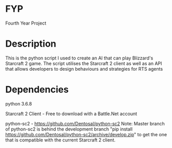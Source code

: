 # FYP
Fourth Year Project

# Description

This is the python script I used to create an AI that can play Blizzard's Starcraft 2 game.
The script utilises the Starcraft 2 client as well as an API that allows developers to design
behaviours and strategies for RTS agents

# Dependencies

python 3.6.8

Starcraft 2 Client - Free to download with a Battle.Net account

python-sc2 - https://github.com/Dentosal/python-sc2
Note: Master branch of python-sc2 is behind the development branch
"pip install https://github.com/Dentosal/python-sc2/archive/develop.zip"
to get the one that is compatible with the current Starcraft 2 client.
